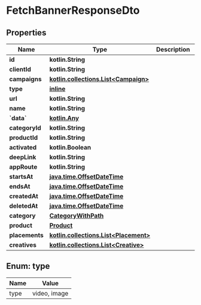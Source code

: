 
# FetchBannerResponseDto

## Properties
Name | Type | Description | Notes
------------ | ------------- | ------------- | -------------
**id** | **kotlin.String** |  | 
**clientId** | **kotlin.String** |  | 
**campaigns** | [**kotlin.collections.List&lt;Campaign&gt;**](Campaign.md) |  | 
**type** | [**inline**](#Type) |  | 
**url** | **kotlin.String** |  | 
**name** | **kotlin.String** |  | 
**&#x60;data&#x60;** | [**kotlin.Any**](.md) |  | 
**categoryId** | **kotlin.String** |  | 
**productId** | **kotlin.String** |  | 
**activated** | **kotlin.Boolean** |  | 
**deepLink** | **kotlin.String** |  | 
**appRoute** | **kotlin.String** |  | 
**startsAt** | [**java.time.OffsetDateTime**](java.time.OffsetDateTime.md) |  | 
**endsAt** | [**java.time.OffsetDateTime**](java.time.OffsetDateTime.md) |  | 
**createdAt** | [**java.time.OffsetDateTime**](java.time.OffsetDateTime.md) |  | 
**deletedAt** | [**java.time.OffsetDateTime**](java.time.OffsetDateTime.md) |  | 
**category** | [**CategoryWithPath**](CategoryWithPath.md) |  | 
**product** | [**Product**](Product.md) |  | 
**placements** | [**kotlin.collections.List&lt;Placement&gt;**](Placement.md) |  | 
**creatives** | [**kotlin.collections.List&lt;Creative&gt;**](Creative.md) |  | 


<a id="Type"></a>
## Enum: type
Name | Value
---- | -----
type | video, image




